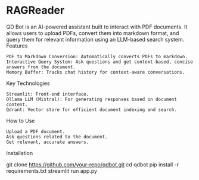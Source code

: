 # RAGReader
QD Bot is an AI-powered assistant built to interact with PDF documents. It allows users to upload PDFs, convert them into markdown format, and query them for relevant information using an LLM-based search system.
Features

    PDF to Markdown Conversion: Automatically converts PDFs to markdown.
    Interactive Query System: Ask questions and get context-based, concise answers from the document.
    Memory Buffer: Tracks chat history for context-aware conversations.

Key Technologies

    Streamlit: Front-end interface.
    Ollama LLM (Mistral): For generating responses based on document content.
    Qdrant: Vector store for efficient document indexing and search.

How to Use

    Upload a PDF document.
    Ask questions related to the document.
    Get relevant, accurate answers.
    
Installation

git clone https://github.com/your-repo/qdbot.git
cd qdbot
pip install -r requirements.txt
streamlit run app.py    
